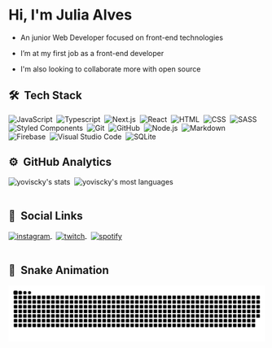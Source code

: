 <!-- about me -->
<h1 align="left">Hi, I'm Julia Alves</h1>

- An junior Web Developer focused on front-end technologies 

- I’m at my first job as a front-end developer

<!-- portfolio link
- All of my projects are available at [portfolio]()
-->

- I'm also looking to collaborate more with open source

## 🛠 &nbsp;Tech Stack

![JavaScript](https://img.shields.io/badge/-JavaScript-161616?style=flat-square&logo=javascript)&nbsp;
![Typescript](https://img.shields.io/badge/-Typescript-161616?style=flat-square&logo=typescript)&nbsp;
![Next.js](https://img.shields.io/badge/-Next-161616?style=flat-square&logo=next.js)&nbsp;
![React](https://img.shields.io/badge/-React-161616?style=flat-square&logo=react)&nbsp;
![HTML](https://img.shields.io/badge/-HTML-161616?style=flat-square&logo=HTML5)&nbsp;
![CSS](https://img.shields.io/badge/-CSS-161616?style=flat-square&logo=CSS3&logoColor=1572B6)&nbsp;
![SASS](https://img.shields.io/badge/-SASS-161616?style=flat-square&logo=SASS)&nbsp;
![Styled Components](https://img.shields.io/badge/-Styled%20Components-161616?style=flat-square&logo=styledcomponents)&nbsp;
![Git](https://img.shields.io/badge/-Git-161616?style=flat-square&logo=git)&nbsp;
![GitHub](https://img.shields.io/badge/-GitHub-161616?style=flat-square&logo=github)&nbsp;
![Node.js](https://img.shields.io/badge/-Node.js-161616?style=flat-square&logo=node.js)&nbsp;
![Markdown](https://img.shields.io/badge/-Markdown-161616?style=flat-square&logo=markdown)&nbsp;
![Firebase](https://img.shields.io/badge/-Firebase-161616?style=flat-square&logo=firebase)&nbsp;
![Visual Studio Code](https://img.shields.io/badge/-Visual%20Studio%20Code-161616?style=flat-square&logo=visual-studio-code&logoColor=007ACC)&nbsp;
![SQLite](https://img.shields.io/badge/-SQLite-161616?style=flat-square&logo=sqlite)&nbsp;

## ⚙️ &nbsp;GitHub Analytics

<div>
  <img height="170em" src="https://github-readme-stats.vercel.app/api?username=yoviscky&show_icons=true&border_color=262626&border_radius=4&title_color=ff7eb6&text_color=33b1ff&icon_color=0f62fe&&bg_color=161616" alt="yoviscky's stats"/>&nbsp;
  <img height="170em" src="https://github-readme-stats.vercel.app/api/top-langs/?username=yoviscky&layout=compact&show_icons=true&border_color=262626&border_radius=4&title_color=ff7eb6&text_color=33b1ff&icon_color=0f62fe&&bg_color=161616" alt="yoviscky's most languages"/>
</div>

<br>

## 👥 &nbsp;Social Links

<div>
<a href="https://instagram.com/juhalvs_" target="_blank">
  <img align="center" src="https://img.shields.io/badge/-juhalvs_-161616?style=for-the-badge&logo=instagram" alt="instagram"/>  
</a>&nbsp;
<a href="https://twitch.com/julyysz" target="_blank">
  <img align="center" src="https://img.shields.io/badge/-julyysz-161616?style=for-the-badge&logo=twitch" alt="twitch"/>
</a>&nbsp;
<a href="https://open.spotify.com/user/29mmy7ckk4x3mxjzu11z8u8pp" target="_blank">
 <img align="center" src="https://img.shields.io/badge/-bunny-161616?style=for-the-badge&logo=spotify" alt="spotify"/>
</a>
</div>

<br>

## 🐍 &nbsp;Snake Animation

![github contribution grid snake animation](https://raw.githubusercontent.com/platane/platane/output/github-contribution-grid-snake.svg)
